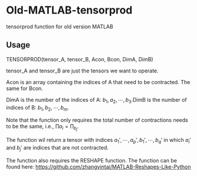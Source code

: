 # Old-MATLAB-tensorprod
tensorprod function for old version MATLAB

## Usage
TENSORPROD(tensor_A, tensor_B, Acon, Bcon, DimA, DimB)

tensor_A and tensor_B are just the tensors we want to operate.

Acon is an array containing the indices of A that need to be contracted. The same for Bcon.

DimA is the number of the indices of A: $b_1, a_2,\cdots ,b_3$.DimB is the number of indices of B: $b_1, b_2,\cdots ,b_m$.

Note that the function only requires the total number of contractions needs to be the same, i.e., $\prod a_i = \prod_ b_j$. 

The function wil return a tensor with indices $a_1',\cdots,a_p', b_1',\cdots, b_q'$ in which $a_i'$ and $b_j'$ are indices that are not contracted.

The function also requires the RESHAPE function. The function can be found here: https://github.com/zhangyintai/MATLAB-Reshapes-Like-Python
